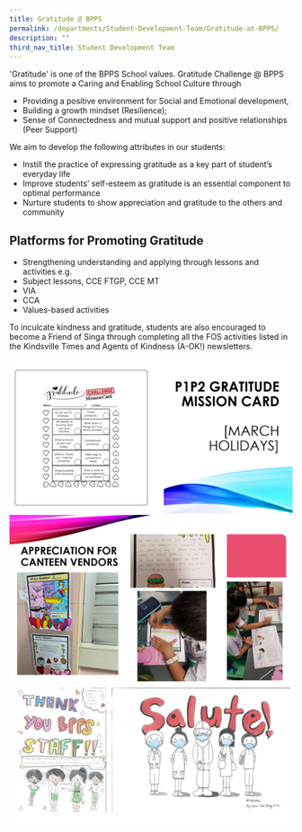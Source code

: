 ```yaml
---
title: Gratitude @ BPPS
permalink: /departments/Student-Development-Team/Gratitude-at-BPPS/
description: ""
third_nav_title: Student Development Team
---
```

'Gratitude' is one of the BPPS School values. Gratitude Challenge @ BPPS aims to promote a Caring and Enabling School Culture through

*   Providing a positive environment for Social and Emotional development,
*   Building a growth mindset (Resilience);
*   Sense of Connectedness and mutual support and positive relationships (Peer Support)

  

We aim to develop the following attributes in our students:

*   Instill the practice of expressing gratitude as a key part of student’s everyday life
*   Improve students’ self-esteem as gratitude is an essential component to optimal performance
*   Nurture students to show appreciation and gratitude to the others and community

  

Platforms for Promoting Gratitude
---------------------------------

*   Strengthening understanding and applying through lessons and activities e.g.
*   Subject lessons, CCE FTGP, CCE MT
*   VIA
*   CCA
*   Values-based activities

  

To inculcate kindness and gratitude, students are also encouraged to become a Friend of Singa through completing all the FOS activities listed in the Kindsville Times and Agents of Kindness (A-OK!) newsletters.

![](/images/Gratitude%20Challenge%20%20BPPS_1.png)
![](/images/Gratitude%20Challenge%20%20BPPS_2.png)
![](/images/gratitude.png)